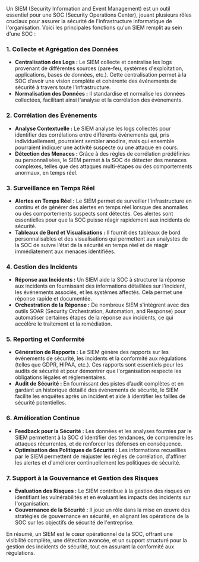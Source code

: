 Un SIEM (Security Information and Event Management) est un outil essentiel pour une SOC (Security Operations Center), jouant plusieurs rôles cruciaux pour assurer la sécurité de l'infrastructure informatique de l'organisation. Voici les principales fonctions qu'un SIEM remplit au sein d'une SOC :

### 1. **Collecte et Agrégation des Données**
   - **Centralisation des Logs :** Le SIEM collecte et centralise les logs provenant de différentes sources (pare-feu, systèmes d'exploitation, applications, bases de données, etc.). Cette centralisation permet à la SOC d’avoir une vision complète et cohérente des événements de sécurité à travers toute l'infrastructure.
   - **Normalisation des Données :** Il standardise et normalise les données collectées, facilitant ainsi l'analyse et la corrélation des événements.

### 2. **Corrélation des Événements**
   - **Analyse Contextuelle :** Le SIEM analyse les logs collectés pour identifier des corrélations entre différents événements qui, pris individuellement, pourraient sembler anodins, mais qui ensemble pourraient indiquer une activité suspecte ou une attaque en cours.
   - **Détection des Menaces :** Grâce à des règles de corrélation prédéfinies ou personnalisées, le SIEM permet à la SOC de détecter des menaces complexes, telles que des attaques multi-étapes ou des comportements anormaux, en temps réel.

### 3. **Surveillance en Temps Réel**
   - **Alertes en Temps Réel :** Le SIEM permet de surveiller l'infrastructure en continu et de générer des alertes en temps réel lorsque des anomalies ou des comportements suspects sont détectés. Ces alertes sont essentielles pour que la SOC puisse réagir rapidement aux incidents de sécurité.
   - **Tableaux de Bord et Visualisations :** Il fournit des tableaux de bord personnalisables et des visualisations qui permettent aux analystes de la SOC de suivre l’état de la sécurité en temps réel et de réagir immédiatement aux menaces identifiées.

### 4. **Gestion des Incidents**
   - **Réponse aux Incidents :** Un SIEM aide la SOC à structurer la réponse aux incidents en fournissant des informations détaillées sur l'incident, les événements associés, et les systèmes affectés. Cela permet une réponse rapide et documentée.
   - **Orchestration de la Réponse :** De nombreux SIEM s'intègrent avec des outils SOAR (Security Orchestration, Automation, and Response) pour automatiser certaines étapes de la réponse aux incidents, ce qui accélère le traitement et la remédiation.

### 5. **Reporting et Conformité**
   - **Génération de Rapports :** Le SIEM génère des rapports sur les événements de sécurité, les incidents et la conformité aux régulations (telles que GDPR, HIPAA, etc.). Ces rapports sont essentiels pour les audits de sécurité et pour démontrer que l'organisation respecte les obligations légales et réglementaires.
   - **Audit de Sécurité :** En fournissant des pistes d’audit complètes et en gardant un historique détaillé des événements de sécurité, le SIEM facilite les enquêtes après un incident et aide à identifier les failles de sécurité potentielles.

### 6. **Amélioration Continue**
   - **Feedback pour la Sécurité :** Les données et les analyses fournies par le SIEM permettent à la SOC d'identifier des tendances, de comprendre les attaques récurrentes, et de renforcer les défenses en conséquence.
   - **Optimisation des Politiques de Sécurité :** Les informations recueillies par le SIEM permettent de réajuster les règles de corrélation, d'affiner les alertes et d'améliorer continuellement les politiques de sécurité.

### 7. **Support à la Gouvernance et Gestion des Risques**
   - **Évaluation des Risques :** Le SIEM contribue à la gestion des risques en identifiant les vulnérabilités et en évaluant les impacts des incidents sur l'organisation.
   - **Gouvernance de la Sécurité :** Il joue un rôle dans la mise en œuvre des stratégies de gouvernance en sécurité, en alignant les opérations de la SOC sur les objectifs de sécurité de l'entreprise.

En résumé, un SIEM est le cœur opérationnel de la SOC, offrant une visibilité complète, une détection avancée, et un support structuré pour la gestion des incidents de sécurité, tout en assurant la conformité aux régulations.